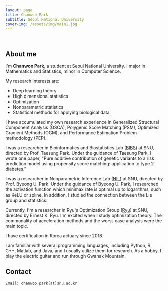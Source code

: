 ```yaml
---
layout: page
title: Chanwoo Park
subtitle: Seoul National University
cover-img: /assets/img/main1.jpg
---
```


<br/>

## About me

I'm **Chanwoo Park**, a student at Seoul National University. I major in Mathematics and Statistics, minor in Computer Science. 

My research interests are:
* Deep learning theory
* High dimensional statistics
* Optimization
* Nonparametric statistics
* Statistical methods for applying biological data.

I have accumulated my own research experience in Generalized Structural Component Analysis (GSCA), Polygenic Score Matching (PSM), Optimized Gradient Methods (OGM), and Performance Estimation Problem methodology (PEP). 

I was a researcher in Bioinformatics and Biostatistics Lab ([BIBS](http://bibs.snu.ac.kr/)) at SNU, directed by Prof. Taesung Park. Under the guidance of Taesung Park, I wrote one paper, "Pure additive contribution of genetic variants to a risk prediction model using propensity score matching: application to type 2 diabetes."

I was a researcher in Nonparametric Inference Lab ([NIL](https://sites.google.com/view/theostat/home?authuser=0)) at SNU, directed by Prof. Byeong U. Park. Under the guidance of Byeong U. Park, I researched the activation function which minimax rate is optimal up to logarithms, such as ReLU or spline. In addition, I studied the connection between the Lie group and statistics.

Currently, I'm a researcher in Ryu's Optimization Group ([Ryu](http://www.math.snu.ac.kr/~ernestryu/)) at SNU, directed by Ernest K. Ryu. I'm excited when I study optimization theory. The commonality of acceleration methods and the worst-case analysis were the main topic.

I have certification in Korea actuary since 2018. 

I am familiar with several programming languages, including Python, R, C++, Matlab, and Java, and I usually utilize them for research. As a hobby, I play the electric guitar and run through Gwanak Mountain. 



## Contact

```
Email: chanwoo.park[at]snu.ac.kr
```
